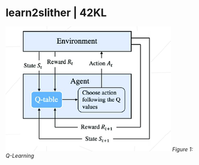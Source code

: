 # learn2slither | 42KL

![Q_Learning](https://github.com/mseong123/learn2slither/blob/main/Q_learning.png)
*Figure 1: Q-Learning*
